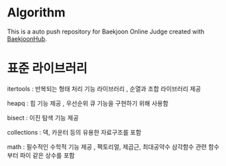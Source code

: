 # Algorithm
This is a auto push repository for Baekjoon Online Judge created with [BaekjoonHub](https://github.com/BaekjoonHub/BaekjoonHub).

# 표준 라이브러리

itertools : 반복되는 형태 처리 기능 라이브러리 , 순열과 조합 라이브러리 제공

heapq : 힙 기능 제공 , 우선순위 큐 기능을 구현하기 위해 사용함

bisect : 이진 탐색 기능 제공

collections : 덱, 카운터 등의 유용한 자료구조를 포함

math : 필수적인 수학적 기능 제공 , 팩토리얼, 제곱근, 최대공약수 삼각함수 관련 함수부터 파이 같은 상수를 포함

